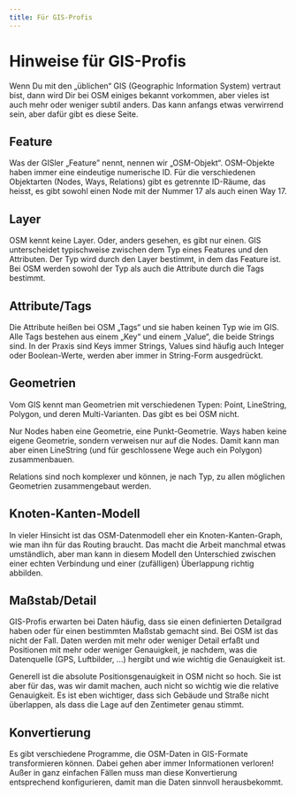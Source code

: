 ```yaml
---
title: Für GIS-Profis
---
```


# Hinweise für GIS-Profis

Wenn Du mit den „üblichen“ GIS (Geographic Information System) vertraut bist,
dann wird Dir bei OSM einiges bekannt vorkommen, aber vieles ist auch mehr
oder weniger subtil anders. Das kann anfangs etwas verwirrend sein, aber dafür
gibt es diese Seite.

## Feature

Was der GISler „Feature” nennt, nennen wir „OSM-Objekt“. OSM-Objekte haben
immer eine eindeutige numerische ID. Für die verschiedenen Objektarten (Nodes,
Ways, Relations) gibt es getrennte ID-Räume, das heisst, es gibt sowohl einen
Node mit der Nummer 17 als auch einen Way 17.

## Layer

OSM kennt keine Layer. Oder, anders gesehen, es gibt nur einen. GIS
unterscheidet typischweise zwischen dem Typ eines Features und den Attributen.
Der Typ wird durch den Layer bestimmt, in dem das Feature ist.
Bei OSM werden sowohl der Typ als auch die Attribute durch die Tags bestimmt.

## Attribute/Tags

Die Attribute heißen bei OSM „Tags“ und sie haben keinen Typ wie im GIS. Alle
Tags bestehen aus einem „Key“ und einem „Value“, die beide Strings sind. In der
Praxis sind Keys immer Strings, Values sind häufig auch Integer oder
Boolean-Werte, werden aber immer in String-Form ausgedrückt.

## Geometrien

Vom GIS kennt man Geometrien mit verschiedenen Typen: Point, LineString,
Polygon, und deren Multi-Varianten. Das gibt es bei OSM nicht.

Nur Nodes haben eine Geometrie, eine Punkt-Geometrie. Ways haben keine eigene
Geometrie, sondern verweisen nur auf die Nodes. Damit kann man aber einen
LineString (und für geschlossene Wege auch ein Polygon) zusammenbauen.

Relations sind noch komplexer und können, je nach Typ, zu allen möglichen
Geometrien zusammengebaut werden.

## Knoten-Kanten-Modell

In vieler Hinsicht ist das OSM-Datenmodell eher ein Knoten-Kanten-Graph,
wie man ihn für das Routing braucht. Das macht die Arbeit manchmal etwas
umständlich, aber man kann in diesem Modell den Unterschied zwischen einer
echten Verbindung und einer (zufälligen) Überlappung richtig abbilden.

## Maßstab/Detail

GIS-Profis erwarten bei Daten häufig, dass sie einen definierten Detailgrad
haben oder für einen bestimmten Maßstab gemacht sind. Bei OSM ist das nicht der
Fall. Daten werden mit mehr oder weniger Detail erfaßt und Positionen mit mehr
oder weniger Genauigkeit, je nachdem, was die Datenquelle (GPS, Luftbilder,
...) hergibt und wie wichtig die Genauigkeit ist.

Generell ist die absolute Positionsgenauigkeit in OSM nicht so hoch. Sie ist
aber für das, was wir damit machen, auch nicht so wichtig wie die relative
Genauigkeit. Es ist eben wichtiger, dass sich Gebäude und Straße nicht
überlappen, als dass die Lage auf den Zentimeter genau stimmt.

## Konvertierung

Es gibt verschiedene Programme, die OSM-Daten in GIS-Formate transformieren
können. Dabei gehen aber immer Informationen verloren! Außer in ganz einfachen
Fällen muss man diese Konvertierung entsprechend konfigurieren, damit man
die Daten sinnvoll herausbekommt.

